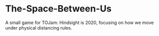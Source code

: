 # The-Space-Between-Us
A small game for TOJam: Hindsight is 2020, focusing on how we move under physical distancing rules.
